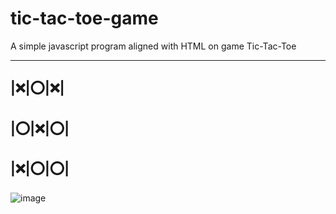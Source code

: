 # tic-tac-toe-game
A simple javascript program aligned with HTML on game Tic-Tac-Toe

------------
|❌|⭕|❌|
------------
|⭕|❌|⭕|
------------
|❌|⭕|⭕|
------------
![image](https://user-images.githubusercontent.com/66014032/123328240-fb024380-d558-11eb-9a9c-f1726e6d510b.png)

